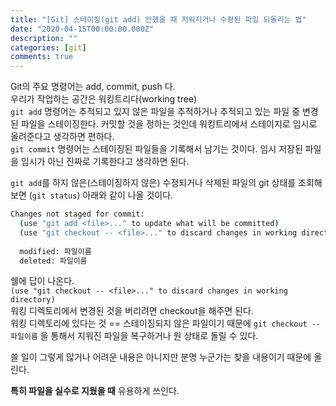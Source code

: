 ```yaml
---
title: "[Git] 스테이징(git add) 안했을 때 지워지거나 수정된 파일 되돌리는 법"
date: "2020-04-15T00:00:00.000Z"
description: ""
categories: [git]
comments: true
---
```


Git의 주요 명령어는 add, commit, push 다.  
우리가 작업하는 공간은 워킹트리다(working tree)  
```git add``` 명령어는 추적되고 있지 않은 파일을 추적하거나 추적되고 있는 파일 중 변경된 파일을 스테이징한다. 커밋할 것을 정하는 것인데 워킹트리에서 스테이지로 임시로 올려준다고 생각하면 편하다.  
```git commit``` 명령어는 스테이징된 파일들을 기록해서 남기는 것이다. 임시 저장된 파일을 임시가 아닌 진짜로 기록한다고 생각하면 된다.

```git add```를 하지 않은(스테이징하지 않은) 수정되거나 삭제된 파일의 git 상태를 조회해보면 (```git status```) 아래와 같이 나올 것이다.

```bash
Changes not staged for commit:
  (use "git add <file>..." to update what will be committed)
  (use "git checkout -- <file>..." to discard changes in working directory)
  
  modified: 파일이름
  deleted: 파일이름
```

쉘에 답이 나온다.  
```(use "git checkout -- <file>..." to discard changes in working directory)```  
워킹 디렉토리에서 변경된 것을 버리려면 checkout을 해주면 된다.  
워킹 디렉토리에 있다는 것 == 스테이징되지 않은 파일이기 때문에
```git checkout -- 파일이름``` 을 통해서 지워진 파일을 복구하거나 원 상태로 돌릴 수 있다.  

쓸 일이 그렇게 많거나 어려운 내용은 아니지만 분명 누군가는 찾을 내용이기 때문에 올린다.  

**특히 파일을 실수로 지웠을 때** 유용하게 쓰인다.
